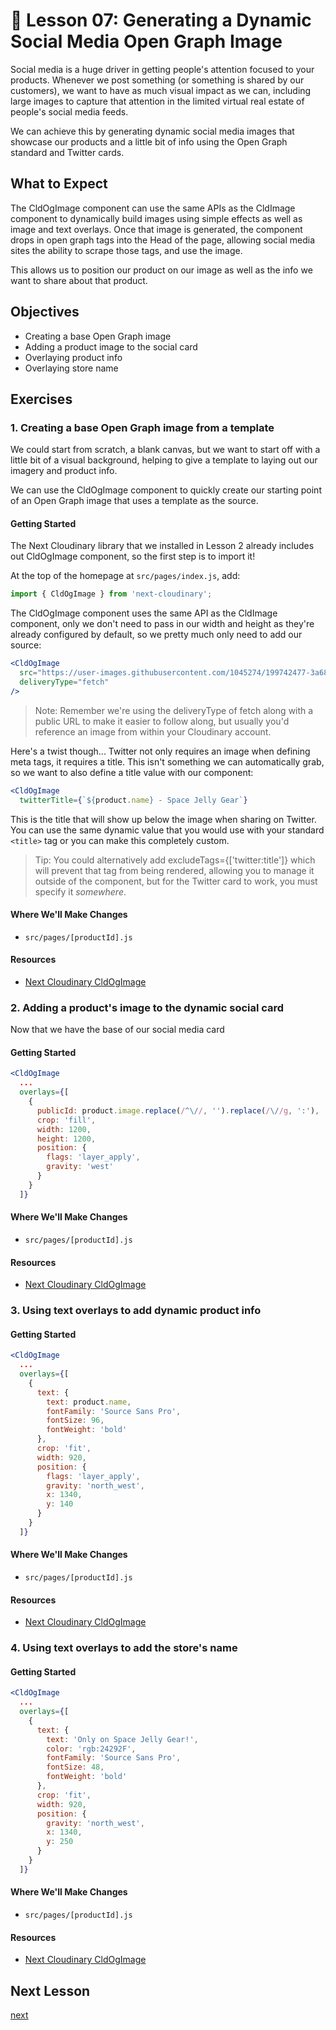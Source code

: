 # 📓 Lesson 07: Generating a Dynamic Social Media Open Graph Image

Social media is a huge driver in getting people's attention focused to your products. Whenever we post something (or something is shared by our customers), we want to have as much visual impact as we can, including large images to capture that attention in the limited virtual real estate of people's social media feeds.

We can achieve this by generating dynamic social media images that showcase our products and a little bit of info using the Open Graph standard and Twitter cards.

## What to Expect

The CldOgImage component can use the same APIs as the CldImage component to dynamically build images using simple effects as well as image and text overlays. Once that image is generated, the component drops in open graph tags into the Head of the page, allowing social media sites the ability to scrape those tags, and use the image.

This allows us to position our product on our image as well as the info we want to share about that product.

## Objectives

* Creating a base Open Graph image
* Adding a product image to the social card
* Overlaying product info
* Overlaying store name

## Exercises

### 1. Creating a base Open Graph image from a template

We could start from scratch, a blank canvas, but we want to start off with a little bit of a visual background, helping to give a template to laying out our imagery and product info.

We can use the CldOgImage component to quickly create our starting point of an Open Graph image that uses a template as the source.

#### Getting Started

The Next Cloudinary library that we installed in Lesson 2 already includes out CldOgImage component, so the first step is to import it!

At the top of the homepage at `src/pages/index.js`, add:

```jsx
import { CldOgImage } from 'next-cloudinary';
```

The CldOgImage component uses the same API as the CldImage component, only we don't need to pass in our width and height as they're already configured by default, so we pretty much only need to add our source:

```jsx
<CldOgImage
  src="https://user-images.githubusercontent.com/1045274/199742477-3a683f54-915b-463d-95a2-8ac584db7240.png"
  deliveryType="fetch"
/>
```

> Note: Remember we're using the deliveryType of fetch along with a public URL to make it easier to follow along, but usually you'd reference an image from within your Cloudinary account.

Here's a twist though... Twitter not only requires an image when defining meta tags, it requires a title. This isn't something we can automatically grab, so we want to also define a title value with our component:

```jsx
<CldOgImage
  twitterTitle={`${product.name} - Space Jelly Gear`}
```

This is the title that will show up below the image when sharing on Twitter. You can use the same dynamic value that you would use with your standard `<title>` tag or you can make this completely custom.

> Tip: You could alternatively add excludeTags={['twitter:title']} which will prevent that tag from being rendered, allowing you to manage it outside of the component, but for the Twitter card to work, you must specify it _somewhere_.

#### Where We'll Make Changes
* `src/pages/[productId].js`

#### Resources
* [Next Cloudinary CldOgImage](https://next-cloudinary.spacejelly.dev/components/cldogimage/basic-usage)


### 2. Adding a product's image to the dynamic social card

Now that we have the base of our social media card

#### Getting Started

```jsx
<CldOgImage
  ...
  overlays={[
    {
      publicId: product.image.replace(/^\//, '').replace(/\//g, ':'),
      crop: 'fill',
      width: 1200,
      height: 1200,
      position: {
        flags: 'layer_apply',
        gravity: 'west'
      }
    }
  ]}
```


#### Where We'll Make Changes
* `src/pages/[productId].js`

#### Resources
* [Next Cloudinary CldOgImage](https://next-cloudinary.spacejelly.dev/components/cldogimage/basic-usage)


### 3. Using text overlays to add dynamic product info



#### Getting Started

```jsx
<CldOgImage
  ...
  overlays={[
    {
      text: {
        text: product.name,
        fontFamily: 'Source Sans Pro',
        fontSize: 96,
        fontWeight: 'bold'
      },
      crop: 'fit',
      width: 920,
      position: {
        flags: 'layer_apply',
        gravity: 'north_west',
        x: 1340,
        y: 140
      }
    }
  ]}
```

#### Where We'll Make Changes
* `src/pages/[productId].js`

#### Resources
* [Next Cloudinary CldOgImage](https://next-cloudinary.spacejelly.dev/components/cldogimage/basic-usage)



### 4. Using text overlays to add the store's name



#### Getting Started

```jsx
<CldOgImage
  ...
  overlays={[
    {
      text: {
        text: 'Only on Space Jelly Gear!',
        color: 'rgb:24292F',
        fontFamily: 'Source Sans Pro',
        fontSize: 48,
        fontWeight: 'bold'
      },
      crop: 'fit',
      width: 920,
      position: {
        gravity: 'north_west',
        x: 1340,
        y: 250
      }
    }
  ]}
```

#### Where We'll Make Changes
* `src/pages/[productId].js`

#### Resources
* [Next Cloudinary CldOgImage](https://next-cloudinary.spacejelly.dev/components/cldogimage/basic-usage)


















## Next Lesson

[next](https://github.com/colbyfayock/media-ecommerce-workshop/blob/main/lessons/02%20-%20Create%20a%20new%20GitHub%20repository%20and%20link%20local%20project.md)
